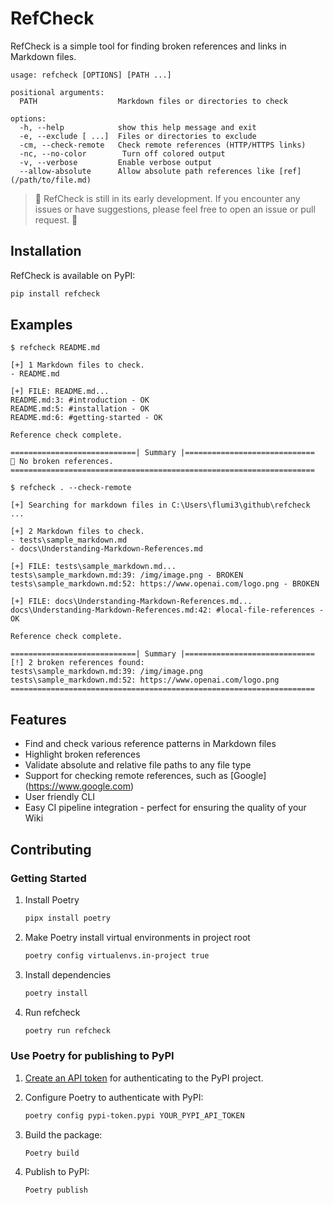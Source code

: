 # RefCheck

RefCheck is a simple tool for finding broken references and links in Markdown files.

```text
usage: refcheck [OPTIONS] [PATH ...]

positional arguments:
  PATH                  Markdown files or directories to check

options:
  -h, --help            show this help message and exit
  -e, --exclude [ ...]  Files or directories to exclude
  -cm, --check-remote   Check remote references (HTTP/HTTPS links)
  -nc, --no-color        Turn off colored output
  -v, --verbose         Enable verbose output
  --allow-absolute      Allow absolute path references like [ref](/path/to/file.md)

```

> :construction: RefCheck is still in its early development. If you encounter any issues or have suggestions, please
> feel free to open an issue or pull request. :construction:

## Installation

RefCheck is available on PyPI:

```bash
pip install refcheck
```

## Examples

```text
$ refcheck README.md

[+] 1 Markdown files to check.
- README.md

[+] FILE: README.md...
README.md:3: #introduction - OK
README.md:5: #installation - OK
README.md:6: #getting-started - OK

Reference check complete.

============================| Summary |=============================
🎉 No broken references.
====================================================================
```

```text
$ refcheck . --check-remote

[+] Searching for markdown files in C:\Users\flumi3\github\refcheck ...

[+] 2 Markdown files to check.
- tests\sample_markdown.md
- docs\Understanding-Markdown-References.md

[+] FILE: tests\sample_markdown.md...
tests\sample_markdown.md:39: /img/image.png - BROKEN
tests\sample_markdown.md:52: https://www.openai.com/logo.png - BROKEN

[+] FILE: docs\Understanding-Markdown-References.md...
docs\Understanding-Markdown-References.md:42: #local-file-references - OK

Reference check complete.

============================| Summary |=============================
[!] 2 broken references found:
tests\sample_markdown.md:39: /img/image.png
tests\sample_markdown.md:52: https://www.openai.com/logo.png
====================================================================
```

## Features

- Find and check various reference patterns in Markdown files
- Highlight broken references
- Validate absolute and relative file paths to any file type
- Support for checking remote references, such as \[Google\]\(<https://www.google.com>)
- User friendly CLI
- Easy CI pipeline integration - perfect for ensuring the quality of your Wiki

## Contributing

### Getting Started

1. Install Poetry

   ```bash
   pipx install poetry
   ```

2. Make Poetry install virtual environments in project root

   ```bash
   poetry config virtualenvs.in-project true
   ```

3. Install dependencies

   ```bash
   poetry install
   ```

4. Run refcheck

   ```bash
   poetry run refcheck
   ```

### Use Poetry for publishing to PyPI

1. [Create an API token](https://pypi.org/manage/account/publishing/) for authenticating to the PyPI project.

2. Configure Poetry to authenticate with PyPI:

   ```bash
   poetry config pypi-token.pypi YOUR_PYPI_API_TOKEN
   ```

3. Build the package:

   ```bash
   Poetry build
   ```

4. Publish to PyPI:

   ```bash
   Poetry publish
   ```
